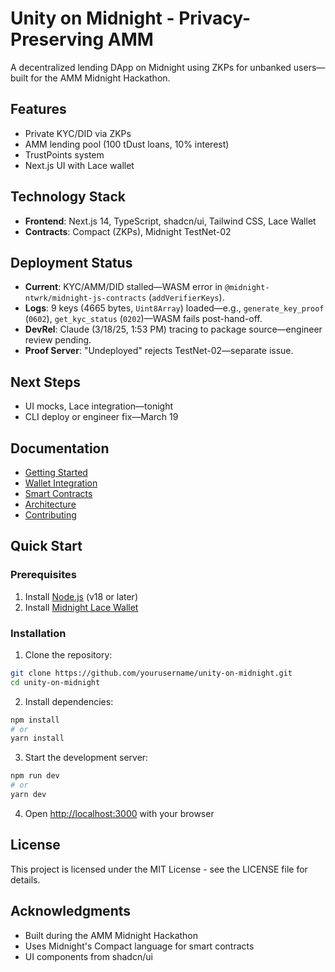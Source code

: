 # Unity on Midnight - Privacy-Preserving AMM
A decentralized lending DApp on Midnight using ZKPs for unbanked users—built for the AMM Midnight Hackathon.

## Features
- Private KYC/DID via ZKPs
- AMM lending pool (100 tDust loans, 10% interest)
- TrustPoints system
- Next.js UI with Lace wallet

## Technology Stack
- **Frontend**: Next.js 14, TypeScript, shadcn/ui, Tailwind CSS, Lace Wallet
- **Contracts**: Compact (ZKPs), Midnight TestNet-02

## Deployment Status
- **Current**: KYC/AMM/DID stalled—WASM error in `@midnight-ntwrk/midnight-js-contracts` (`addVerifierKeys`).
- **Logs**: 9 keys (4665 bytes, `Uint8Array`) loaded—e.g., `generate_key_proof` (`0602`), `get_kyc_status` (`0202`)—WASM fails post-hand-off.
- **DevRel**: Claude (3/18/25, 1:53 PM) tracing to package source—engineer review pending.
- **Proof Server**: "Undeployed" rejects TestNet-02—separate issue.

## Next Steps
- UI mocks, Lace integration—tonight
- CLI deploy or engineer fix—March 19

## Documentation
- [Getting Started](docs/getting-started.md)
- [Wallet Integration](docs/wallet-integration.md)
- [Smart Contracts](docs/smart-contracts.md)
- [Architecture](docs/architecture.md)
- [Contributing](docs/contributing.md)

## Quick Start

### Prerequisites

1. Install [Node.js](https://nodejs.org/) (v18 or later)
2. Install [Midnight Lace Wallet](https://www.lace.io/)

### Installation

1. Clone the repository:
```bash
git clone https://github.com/yourusername/unity-on-midnight.git
cd unity-on-midnight
```

2. Install dependencies:
```bash
npm install
# or
yarn install
```

3. Start the development server:
```bash
npm run dev
# or
yarn dev
```

4. Open [http://localhost:3000](http://localhost:3000) with your browser

## License

This project is licensed under the MIT License - see the LICENSE file for details.

## Acknowledgments

- Built during the AMM Midnight Hackathon
- Uses Midnight's Compact language for smart contracts
- UI components from shadcn/ui
